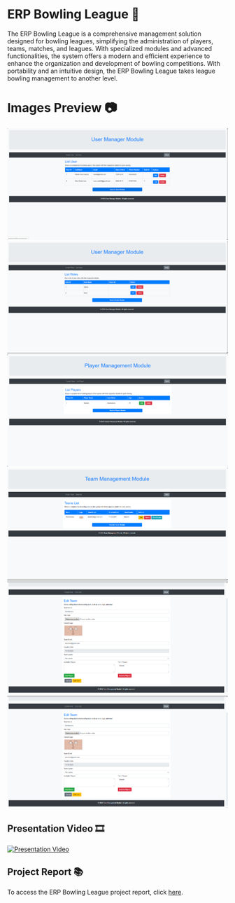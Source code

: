 # ERP Bowling League 🎳
The ERP Bowling League is a comprehensive management solution designed for bowling leagues, simplifying the administration of players, teams, matches, and leagues. With specialized modules and advanced functionalities, the system offers a modern and efficient experience to enhance the organization and development of bowling competitions. With portability and an intuitive design, the ERP Bowling League takes league bowling management to another level.

# Images Preview 📷
<div class="carousel-container">
    <div class="carousel-slide">
        <img src="https://github.com/MarcRLeon/ERPBouling/blob/main/img/image.png">
        <img src="https://github.com/MarcRLeon/ERPBouling/blob/main/img/image2.png">
        <img src="https://github.com/MarcRLeon/ERPBouling/blob/main/img/image3.png">
        <img src="https://github.com/MarcRLeon/ERPBouling/blob/main/img/image4.png">
        <img src="https://github.com/MarcRLeon/ERPBouling/blob/main/img/image5.png">
        <img src="https://github.com/MarcRLeon/ERPBouling/blob/main/img/image6.png">
    </div>
</div>

## Presentation Video 🎞
[![Presentation Video](miniatura_video)](link_video)

## Project Report 📚
To access the ERP Bowling League project report, click [here](https://docs.google.com/document/d/1yi0YyKdvMQGsrdw_vcsXQHrbpXQbtf0QVj99rGNSWU0).

